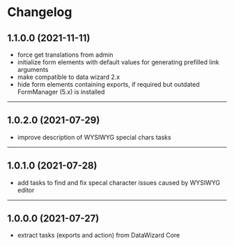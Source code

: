 # Changelog

## 1.1.0.0 (2021-11-11)

- force get translations from admin
- initialize form elements with default values for generating prefilled link arguments
- make compatible to data wizard 2.x
- hide form elements containing exports, if required but outdated FormManager (5.x) is installed

---

## 1.0.2.0 (2021-07-29)

- improve description of WYSIWYG special chars tasks

---

## 1.0.1.0 (2021-07-28)

- add tasks to find and fix specal character issues caused by WYSIWYG editor

---

## 1.0.0.0 (2021-07-27)

- extract tasks (exports and action) from DataWizard Core